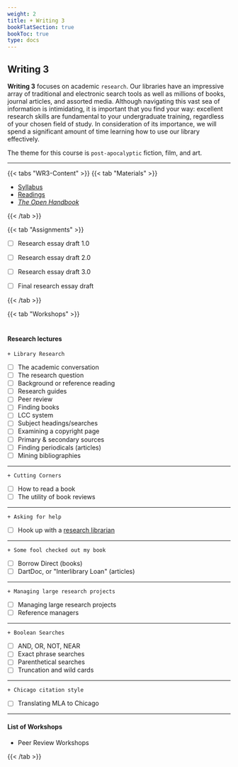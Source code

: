 ```yaml
---
weight: 2
title: + Writing 3
bookFlatSection: true
bookToc: true
type: docs
---
```


## Writing 3

**Writing 3** focuses on academic `research`. Our libraries have an impressive array of traditional and electronic search tools as well as millions of books, journal articles, and assorted media. Although navigating this vast sea of information is intimidating, it is important that you find your way: excellent research skills are fundamental to your undergraduate training, regardless of your chosen field of study. In consideration of its importance, we will spend a significant amount of time learning how to use our library effectively. 

The theme for this course is `post-apocalyptic` fiction, film, and art.

---

{{< tabs "WR3-Content" >}}
{{< tab "Materials" >}} 


- [Syllabus](/docs/2020W.pdf)
- [Readings](https://canvas.dartmouth.edu)
- [*The Open Handbook*](/resources/open-handbook/)

 {{< /tab >}}

{{< tab "Assignments" >}} 


- [ ] Research essay draft 1.0
- [ ] Research essay draft 2.0
- [ ] Research essay draft 3.0
- [ ] Final research essay draft


{{< /tab >}}

{{< tab "Workshops" >}} 

#

#### Research lectures


`+ Library Research`

- [ ]	The academic conversation
- [ ]   The research question
- [ ]  	Background or reference reading
- [ ]  	Research guides
- [ ]  	Peer review
- [ ]  	Finding books
- [ ]  	LCC system
- [ ]  	Subject headings/searches
- [ ]   Examining a copyright page
- [ ] 	Primary & secondary sources
- [ ]  	Finding periodicals (articles)
- [ ]   Mining bibliographies

---

`+ Cutting Corners`

- [ ]  	How to read a book
- [ ]  	The utility of book reviews

---

`+ Asking for help`

- [ ]  	Hook up with a [research librarian](https://researchguides.dartmouth.edu/subjectlibrarians) 

---

`+ Some fool checked out my book`

- [ ]  	Borrow Direct (books)
- [ ]  	DartDoc, or "Interlibrary Loan" (articles)

---

`+ Managing large research projects`

- [ ] Managing large research projects
- [ ] Reference managers

---

`+ Boolean Searches`

- [ ] AND, OR, NOT, NEAR 
- [ ] Exact phrase searches
- [ ] Parenthetical searches
- [ ] Truncation and wild cards

---

`+ Chicago citation style`

- [ ] Translating MLA to Chicago



---

#### List of Workshops

- Peer Review Workshops


{{< /tab >}}








